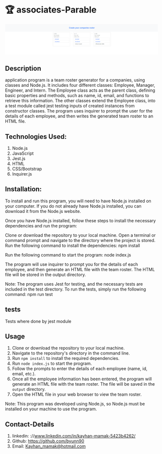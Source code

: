 # 🏆 associates-Parable

![alt text](<./images/Screenshot%20(49).png>)

## Description

application program is a team roster generator for a companies, using classes and Node.js. It includes four different classes: Employee, Manager, Engineer, and Intern. The Employee class acts as the parent class, defining basic properties and methods, such as name, id, email, and functions to retrieve this information. The other classes extend the Employee class, into a test module called jest testing inputs of created instances from constructor classes. The program uses inquirer to prompt the user for the details of each employee, and then writes the generated team roster to an HTML file.

## Technologies Used:

1. Node.js
2. JavaScript
3. Jest.js
4. HTML
5. CSS/Bootstrap
6. Inquirer.js

## Installation:

To install and run this program, you will need to have Node.js installed on your computer. If you do not already have Node.js installed, you can download it from the Node.js website.

Once you have Node.js installed, follow these steps to install the necessary dependencies and run the program:

Clone or download the repository to your local machine.
Open a terminal or command prompt and navigate to the directory where the project is stored.
Run the following command to install the dependencies: npm install

Run the following command to start the program: node index.js

The program will use inquirer to prompt you for the details of each employee, and then generate an HTML file with the team roster. The HTML file will be stored in the output directory.

Note: The program uses Jest for testing, and the necessary tests are included in the test directory. To run the tests, simply run the following command: npm run test

## tests

Tests where done by jest module

## Usage

1. Clone or download the repository to your local machine.
2. Navigate to the repository's directory in the command line.
3. Run `npm install` to install the required dependencies.
4. Run `node index.js` to start the program.
5. Follow the prompts to enter the details of each employee (name, id, email, etc.).
6. Once all the employee information has been entered, the program will generate an HTML file with the team roster. The file will be saved in the `output` directory.
7. Open the HTML file in your web browser to view the team roster.

Note: This program was developed using Node.js, so Node.js must be installed on your machine to use the program.

## Contact-Details

1. linkedin: ://www.linkedin.com/in/kayhan-mamak-5423b4262/
2. Github: https://github.com/byunn90
3. Email: Kayhan_mamak@hotmail.com
